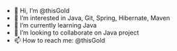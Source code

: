- 👋 Hi, I’m @thisGold
- 👀 I’m interested in Java, Git, Spring, Hibernate, Maven
- 🌱 I’m currently learning Java
- 💞️ I’m looking to collaborate on Java project
- 📫 How to reach me: @thisGold

<!---
thisGold/thisGold is a ✨ special ✨ repository because its `README.md` (this file) appears on your GitHub profile.
You can click the Preview link to take a look at your changes.
--->
